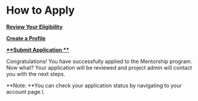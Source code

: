 # How to Apply

****[**Review Your Eligibility**](https://docs.linuxfoundation.org/docs/communitybridge/mentorship/mentee-guide/am-i-eligible)****

****[**Create a Profile**](https://docs.linuxfoundation.org/docs/communitybridge/mentorship/mentees/create-a-mentee-profile)****

****[**Submit Application **](https://docs.linuxfoundation.org/docs/communitybridge/mentorship/mentees/apply-to-a-project)****

Congratulations! You have successfully applied to the Mentorship program. Now what? Your application will be reviewed and project admin will contact you with the next steps. 

**Note: **You can check your application status by navigating to your account page.\
